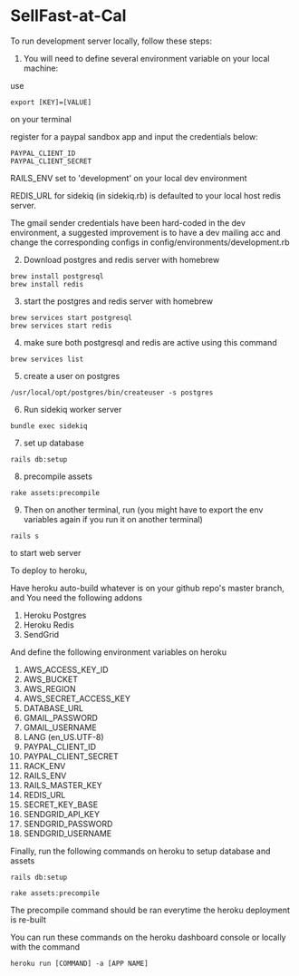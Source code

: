 # SellFast-at-Cal

To run development server locally, follow these steps:

1. You will need to define several environment variable on your local machine:

use 
```
export [KEY]=[VALUE]
```
on your terminal

register for a paypal sandbox app and input the credentials below:
```
PAYPAL_CLIENT_ID 
PAYPAL_CLIENT_SECRET
```

RAILS_ENV set to 'development' on your local dev environment

REDIS_URL for sidekiq (in sidekiq.rb) is defaulted to your local host redis server.

The gmail sender credentials have been hard-coded in the dev environment, a suggested improvement is to have a dev mailing acc and change the corresponding configs in config/environments/development.rb

2. Download postgres and redis server with homebrew
```
brew install postgresql
brew install redis
```

3. start the postgres and redis server with homebrew
```
brew services start postgresql
brew services start redis
```

4. make sure both postgresql and redis are active using this command
```
brew services list
```

5. create a user on postgres
```
/usr/local/opt/postgres/bin/createuser -s postgres
```

6. Run sidekiq worker server
```
bundle exec sidekiq
```

7. set up database
```
rails db:setup
```

8. precompile assets
```
rake assets:precompile
```

9. Then on another terminal, run (you might have to export the env variables again if you run it on another terminal)
```
rails s
```

to start web server



To deploy to heroku,

Have heroku auto-build whatever is on your github repo's master branch, and
You need the following addons
1. Heroku Postgres 
2. Heroku Redis
3. SendGrid

And define the following environment variables on heroku
1. AWS_ACCESS_KEY_ID
2. AWS_BUCKET
3. AWS_REGION
4. AWS_SECRET_ACCESS_KEY
5. DATABASE_URL
6. GMAIL_PASSWORD
7. GMAIL_USERNAME
8. LANG (en_US.UTF-8)
9. PAYPAL_CLIENT_ID
10. PAYPAL_CLIENT_SECRET
11. RACK_ENV
12. RAILS_ENV
13. RAILS_MASTER_KEY
14. REDIS_URL
15. SECRET_KEY_BASE
16. SENDGRID_API_KEY
17. SENDGRID_PASSWORD
18. SENDGRID_USERNAME

Finally, run the following commands on heroku to setup database and assets
```
rails db:setup
```
```
rake assets:precompile
```
The precompile command should be ran everytime the heroku deployment is re-built

You can run these commands on the heroku dashboard console or locally with the command
```
heroku run [COMMAND] -a [APP NAME]
```